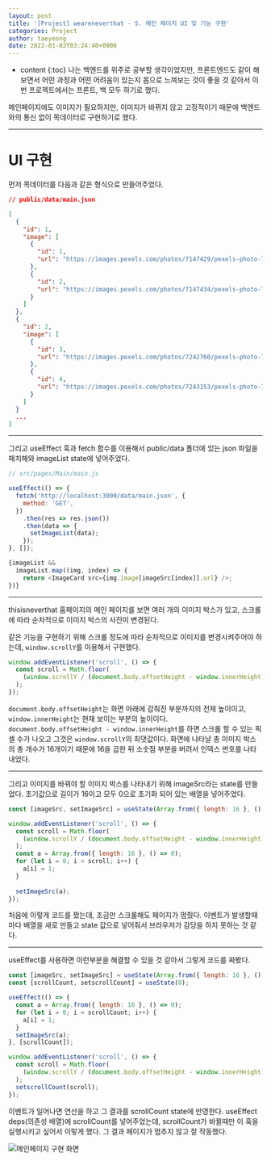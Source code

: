 ```yaml
---
layout: post
title: '[Project] weareneverthat - 5. 메인 페이지 UI 및 기능 구현'
categories: Project
author: taeyeong
date: 2022-01-02T03:24:40+0900
---
```

* content
{:toc}
나는 백엔드를 위주로 공부할 생각이었지만, 프론트엔드도 같이 해보면서 어떤 과정과 어떤 어려움이 있는지 몸으로 느껴보는 것이 좋을 것 같아서 이번 프로젝트에서는 프론트, 백 모두 하기로 했다.

메인페이지에도 이미지가 필요하지만, 이미지가 바뀌지 않고 고정적이기 때문에 백엔드와의 통신 없이 목데이터로 구현하기로 했다.


---

# UI 구현

먼저 목데이터를 다음과 같은 형식으로 만들어주었다.

```json
// public/data/main.json

[
  {
    "id": 1,
    "image": [
      {
        "id": 1,
        "url": "https://images.pexels.com/photos/7147429/pexels-photo-7147429.jpeg?auto=compress&cs=tinysrgb&dpr=3&h=750&w=1260"
      },
      {
        "id": 2,
        "url": "https://images.pexels.com/photos/7147434/pexels-photo-7147434.jpeg?auto=compress&cs=tinysrgb&dpr=2&h=650&w=940"
      }
    ]
  },
  {
    "id": 2,
    "image": [
      {
        "id": 3,
        "url": "https://images.pexels.com/photos/7242760/pexels-photo-7242760.jpeg?auto=compress&cs=tinysrgb&dpr=1&w=500"
      },
      {
        "id": 4,
        "url": "https://images.pexels.com/photos/7243153/pexels-photo-7243153.jpeg?auto=compress&cs=tinysrgb&dpr=1&w=500"
      }
    ]
  }
  ...
]
```

---

그리고 useEffect 훅과 fetch 함수를 이용해서 public/data 폴더에 있는 json 파일을 패치해와 imageList state에 넣어주었다.

```jsx
// src/pages/Main/main.js

useEffect(() => {
  fetch('http://localhost:3000/data/main.json', {
    method: 'GET',
  })
    .then(res => res.json())
    .then(data => {
      setImageList(data);
    });
}, []);
```

```js
{imageList &&
  imageList.map((img, index) => {
    return <ImageCard src={img.image[imageSrc[index]].url} />;
})}
```

---

thisisneverthat 홈페이지의 메인 페이지를 보면 여러 개의 이미지 박스가 있고, 스크롤에 따라 순차적으로 이미지 박스의 사진이 변경된다.

같은 기능을 구현하기 위해 스크롤 정도에 따라 순차적으로 이미지를 변경시켜주어야 하는데, `window.scrollY`를 이용해서 구현했다.

```jsx
window.addEventListener('scroll', () => {
  const scroll = Math.floor(
    (window.scrollY / (document.body.offsetHeight - window.innerHeight)) * 16,
  );
});
```

`document.body.offsetHeight`는 화면 아래에 감춰진 부분까지의 전체 높이이고, `window.innerHeight`는 현재 보이는 부분의 높이이다. `document.body.offsetHeight - window.innerHeight`를 하면 스크롤 할 수 있는 픽셀 수가 나오고 그것은 `window.scrollY`의 최댓값이다. 화면에 나타날 총 이미지 박스의 총 개수가 16개이기 때문에 16을 곱한 뒤 소숫점 부분을 버려서 인덱스 번호를 나타내었다.

---

그리고 이미지를 바꿔야 할 이미지 박스를 나타내기 위해 imageSrc라는 state를 만들었다. 초기값으로 길이가 16이고 모두 0으로 초기화 되어 있는 배열을 넣어주었다.

```jsx
const [imageSrc, setImageSrc] = useState(Array.from({ length: 16 }, () => 0));

window.addEventListener('scroll', () => {
  const scroll = Math.floor(
    (window.scrollY / (document.body.offsetHeight - window.innerHeight)) * 26,
  );
  const a = Array.from({ length: 16 }, () => 0);
  for (let i = 0; i < scroll; i++) {
    a[i] = 1;
  }
  
  setImageSrc(a);
});
```

처음에 이렇게 코드를 짰는데, 조금만 스크롤해도 페이지가 멈췄다. 이벤트가 발생할때마다 배열을 새로 만들고 state 값으로 넣어줘서 브라우저가 감당을 하지 못하는 것 같다.

---

useEffect를 사용하면 이런부분을 해결할 수 있을 것 같아서 그렇게 코드를 짜봤다.

```jsx
const [imageSrc, setImageSrc] = useState(Array.from({ length: 16 }, () => 0));
const [scrollCount, setscrollCount] = useState(0);

useEffect(() => {
  const a = Array.from({ length: 16 }, () => 0);
  for (let i = 0; i < scrollCount; i++) {
    a[i] = 1;
  }
  setImageSrc(a);
}, [scrollCount]);

window.addEventListener('scroll', () => {
  const scroll = Math.floor(
    (window.scrollY / (document.body.offsetHeight - window.innerHeight)) * 16,
  );
  setscrollCount(scroll);
});
```

이벤트가 일어나면 연산을 하고 그 결과를 scrollCount state에 반영한다. useEffect deps(의존성 배열)에 scrollCount를 넣어주었는데, scrollCount가 바뀔때만 이 훅을 실행시키고 싶어서 이렇게 했다. 그 결과 페이지가 멈추지 않고 잘 작동했다.

![메인페이지 구현 화면](/assets/img/Project/project-08-01.gif)
